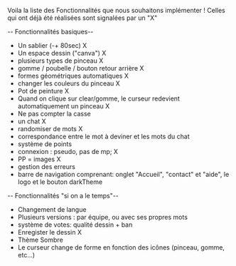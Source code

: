 
Voila la liste des Fonctionnalités que nous souhaitons implémenter ! Celles qui ont déjà été réalisées sont signalées par un "X"

-- Fonctionnalités basiques--
- Un sablier (-+ 80sec) X
- Un espace dessin ("canva") X
- plusieurs types de pinceau X
- gomme / poubelle / bouton retour arrière X
- formes géométriques automatiques X
- changer les couleurs du pinceau X
- Pot de peinture X
- Quand on clique sur clear/gomme, le curseur redevient automatiquement un pinceau X
- Ne pas compter la casse
- un chat X
- randomiser de mots X
- correspondance entre le mot à deviner et les mots du chat
- système de points
- connexion : pseudo, pas de mp; X
- PP = images X
- gestion des erreurs
- barre de navigation comprenant: onglet "Accueil", "contact" et "aide", le logo et le bouton darkTheme

-- Fonctionnalités "si on a le temps"--
- Changement de langue
- Plusieurs versions : par équipe, ou avec ses propres mots
- système de votes: qualité dessin + ban
- Enregister le dessin X
- Thème Sombre
- Le curseur change de forme en fonction des icônes (pinceau, gomme, etc...)
